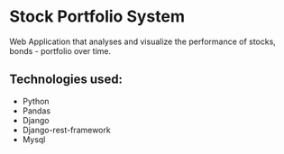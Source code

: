 # Stock Portfolio System

Web Application that analyses and visualize the performance of stocks, bonds - portfolio over time.

## Technologies used:

- Python
- Pandas
- Django
- Django-rest-framework
- Mysql
